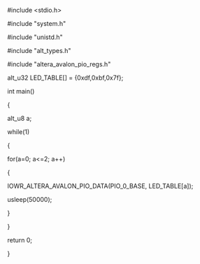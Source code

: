 #include <stdio.h>

#include "system.h"

#include "unistd.h"

#include "alt_types.h"

#include "altera_avalon_pio_regs.h"

alt_u32 LED_TABLE[] = {0xdf,0xbf,0x7f};

int main()

{

 alt_u8 a;

while(1)

{

for(a=0; a<=2; a++)

{

IOWR_ALTERA_AVALON_PIO_DATA(PIO_0_BASE, LED_TABLE[a]);

usleep(50000);

}

}

return 0;

}